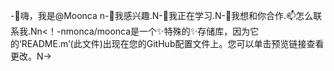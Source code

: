 -👋嗨，我是@Moonca n-👀我感兴趣.N-🌱我正在学习.N-💞️我想和你合作.📫怎么联系我.Nn<！-nmonca/moonca是一个✨特殊的✨存储库，因为它的‘README.m’(此文件)出现在您的GitHub配置文件上。您可以单击预览链接查看更改。N->
